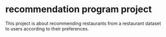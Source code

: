# recommendation program project

This project is about recommending restaurants from a restaurant dataset to users according to their preferences.
